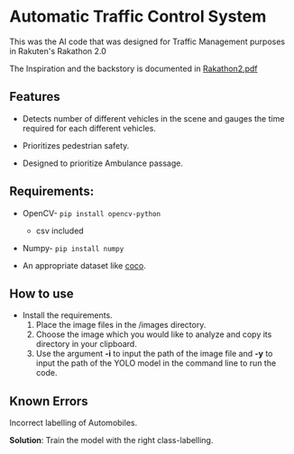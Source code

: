 # Automatic Traffic Control System

This was the AI code that was designed for Traffic Management purposes in Rakuten's Rakathon 2.0 

The Inspiration and the backstory is documented in [Rakathon2.pdf](https://github.com/imPdhar/Traffic-Signal-Optimisation-/blob/master/Rakathon2.pdf) 

## Features 

- Detects number of different vehicles in the scene and gauges the time required for each different vehicles.                                                                                                                                                                                                                                                                                                                                                                                                                                                                                                                                                                                                                                                                                                                                                                                                                                                                               

- Prioritizes pedestrian safety.

- Designed to prioritize Ambulance passage.

  

## Requirements:

- OpenCV- `pip install opencv-python`

  - csv included  		
- Numpy- `pip install numpy`
- An appropriate dataset like [coco](https://cocodataset.org/#download). 

## How to use

-  Install the requirements.
   1. Place the image files in the  /images directory.
   2. Choose the image which you would like to analyze and copy its directory in your clipboard.
   3. Use the argument **-i** to input the path of the image file and **-y** to input the path of the YOLO model in the command line to run the code. 

## Known Errors

Incorrect labelling of Automobiles. 

**Solution**: Train the model with the right class-labelling. 

